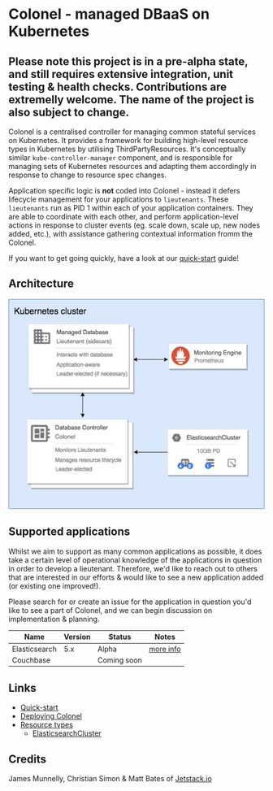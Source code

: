 # Colonel - managed DBaaS on Kubernetes

## Please note this project is in a pre-alpha state, and still requires extensive integration, unit testing & health checks. Contributions are extremelly welcome. The name of the project is also subject to change.

Colonel is a centralised controller for managing common stateful services on Kubernetes.
It provides a framework for building high-level resource types in Kubernetes by utilising
ThirdPartyResources. It's conceptually similar `kube-controller-manager` component, and is
responsible for managing sets of Kubernetes resources and adapting them accordingly in response
to change to resource spec changes.

Application specific logic is **not** coded into Colonel - instead it defers lifecycle management
for your applications to `lieutenants`. These `lieutenants` run as PID 1 within each of your
application containers. They are able to coordinate with each other, and perform application-level
actions in response to cluster events (eg. scale down, scale up, new nodes added, etc.), with assistance
gathering contextual information fromm the Colonel.

If you want to get going quickly, have a look at our [quick-start](docs/quick-start) guide!

## Architecture

![alt text](docs/arch.jpg)

## Supported applications

Whilst we aim to support as many common applications as possible, it does take a certain level of operational
knowledge of the applications in question in order to develop a lieutenant. Therefore, we'd like to reach out
to others that are interested in our efforts & would like to see a new application added (or existing one improved!).

Please search for or create an issue for the application in question you'd like to see a part of Colonel,
and we can begin discussion on implementation & planning.

| Name          | Version   | Status      | Notes                                                             |
| ------------- | --------- | ----------- | ----------------------------------------------------------------- |
| Elasticsearch | 5.x       | Alpha       | [more info](docs/supported-types/elasticsearch-cluster.md#notes)  |
| Couchbase     |           | Coming soon |                                                                   |

## Links

* [Quick-start](docs/quick-start)
* [Deploying Colonel](docs/deploy.md)
* [Resource types](docs/supported-types/README.md)
  * [ElasticsearchCluster](docs/supported-types/elasticsearch-cluster.md)

## Credits

James Munnelly, Christian Simon & Matt Bates of [Jetstack.io](https://www.jetstack.io/)
